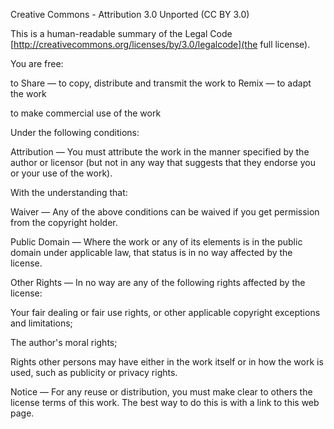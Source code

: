 Creative Commons - Attribution 3.0 Unported (CC BY 3.0)

This is a human-readable summary of the Legal Code [http://creativecommons.org/licenses/by/3.0/legalcode](the full license).

You are free:

to Share — to copy, distribute and transmit the work
to Remix — to adapt the work

to make commercial use of the work

Under the following conditions:

Attribution — You must attribute the work in the manner specified by the author or licensor (but not in any way that suggests that they endorse you or your use of the work).

With the understanding that:

Waiver — Any of the above conditions can be waived if you get permission from the copyright holder.

Public Domain — Where the work or any of its elements is in the public domain under applicable law, that status is in no way affected by the license.

Other Rights — In no way are any of the following rights affected by the license:

Your fair dealing or fair use rights, or other applicable copyright exceptions and limitations;

The author's moral rights;

Rights other persons may have either in the work itself or in how the work is used, such as publicity or privacy rights.

Notice — For any reuse or distribution, you must make clear to others the license terms of this work. The best way to do this is with a link to this web page.

